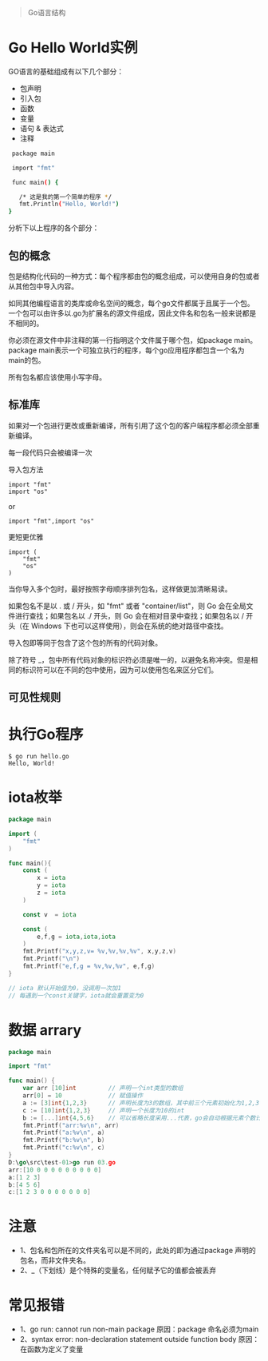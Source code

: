 > Go语言结构

# Go Hello World实例
GO语言的基础组成有以下几个部分：
- 包声明
- 引入包
- 函数
- 变量
- 语句 & 表达式
- 注释

``` bash
 package main

 import "fmt"

 func main() {

   /* 这是我的第一个简单的程序 */
   fmt.Println("Hello, World!")
}
```

分析下以上程序的各个部分：
## 包的概念
包是结构化代码的一种方式：每个程序都由包的概念组成，可以使用自身的包或者从其他包中导入内容。

如同其他编程语言的类库或命名空间的概念，每个go文件都属于且属于一个包。一个包可以由许多以.go为扩展名的源文件组成，因此文件名和包名一般来说都是不相同的。

你必须在源文件中非注释的第一行指明这个文件属于哪个包，如package main。package main表示一个可独立执行的程序，每个go应用程序都包含一个名为main的包。

所有包名都应该使用小写字母。
## 标准库
如果对一个包进行更改或重新编译，所有引用了这个包的客户端程序都必须全部重新编译。

每一段代码只会被编译一次

导入包方法
```
import "fmt"
import "os"
```
or
```
import "fmt",import "os"
```
更短更优雅
```
import (
    "fmt"
    "os"
)
```
当你导入多个包时，最好按照字母顺序排列包名，这样做更加清晰易读。

如果包名不是以 . 或 / 开头，如 "fmt" 或者 "container/list"，则 Go 会在全局文件进行查找；如果包名以 ./ 开头，则 Go 会在相对目录中查找；如果包名以 / 开头（在 Windows 下也可以这样使用），则会在系统的绝对路径中查找。

导入包即等同于包含了这个包的所有的代码对象。

除了符号 \_，包中所有代码对象的标识符必须是唯一的，以避免名称冲突。但是相同的标识符可以在不同的包中使用，因为可以使用包名来区分它们。
## 可见性规则

# 执行Go程序
``` text
$ go run hello.go
Hello, World!
```

# iota枚举
``` go
package main

import (
	"fmt"
)

func main(){
	const (
		x = iota
		y = iota
		z = iota
	)

	const v  = iota

	const (
		e,f,g = iota,iota,iota
	)
	fmt.Printf("x,y,z,v= %v,%v,%v,%v", x,y,z,v)
	fmt.Printf("\n")
	fmt.Printf("e,f,g = %v,%v,%v", e,f,g)
}

// iota 默认开始值为0，没调用一次加1
// 每遇到一个const关键字，iota就会重置变为0
```

# 数据 arrary
``` go
package main

import "fmt"

func main() {
	var arr [10]int			// 声明一个int类型的数组
	arr[0] = 10				// 赋值操作
	a := [3]int{1,2,3}		// 声明长度为3的数组，其中前三个元素初始化为1,2,3，其他默认为0
	c := [10]int{1,2,3}		// 声明一个长度为10的int
	b := [...]int{4,5,6}	// 可以省略长度采用...代表，go会自动根据元素个数计算长度
	fmt.Printf("arr:%v\n", arr)
	fmt.Printf("a:%v\n", a)
	fmt.Printf("b:%v\n", b)
	fmt.Printf("c:%v\n", c)
}
D:\go\src\test-01>go run 03.go
arr:[10 0 0 0 0 0 0 0 0 0]
a:[1 2 3]
b:[4 5 6]
c:[1 2 3 0 0 0 0 0 0 0]
```
# 注意
- 1、包名和包所在的文件夹名可以是不同的，此处的<pkgName>即为通过package <pkgName>声明的包名，而非文件夹名。
- 2、_（下划线）是个特殊的变量名，任何赋予它的值都会被丢弃

# 常见报错
- 1、go run: cannot run non-main package
原因：package 命名必须为main
- 2、syntax error: non-declaration statement outside function body
原因：在函数为定义了变量
